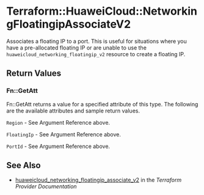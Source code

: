 # Terraform::HuaweiCloud::NetworkingFloatingipAssociateV2

Associates a floating IP to a port. This is useful for situations
where you have a pre-allocated floating IP or are unable to use the
`huaweicloud_networking_floatingip_v2` resource to create a floating IP.

## Return Values

### Fn::GetAtt

Fn::GetAtt returns a value for a specified attribute of this type. The following are the available attributes and sample return values.

`Region` - See Argument Reference above.

`FloatingIp` - See Argument Reference above.

`PortId` - See Argument Reference above.

## See Also

* [huaweicloud_networking_floatingip_associate_v2](https://www.terraform.io/docs/providers/huaweicloud/r/networking_floatingip_associate_v2.html) in the _Terraform Provider Documentation_